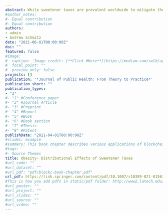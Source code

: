 ```yaml
---
abstract: While sweetener taxes are prevalent worldwide to mitigate the excess consumption of sweeteners that are believed to contribute to obesity, in the United States, a sweetener tax is less effective if applied to aggregate sweetener consumption rather than only to consumption by obese consumers. The demand for sweeteners is not equal across all consumers; some consumers under-consume sweeteners, while others over-consume. We evaluate the distributional effect of an 11 cents/kg tax on both sugar and high fructose corn syrup (HFCS) for consumers as a whole compared to only those consumers who are obese. We use a demand model that is based on classical welfare economics to estimate the distributional effects of a sweetener tax in the United States on both over-consumers and under-consumers of sweeteners. We also estimate the impact of a selective sweetener tax only on over-consumers. An 11 cents/kg tax on consumers will reduce sugar and HFCS consumption for both groups of consumers and cost US consumers of sweeteners a total of US$989 million/year based on the AHA-standard (sugar over-consumers US$619, under-consumers US$14; HFCS over-consumers US$349, under-consumers US$7). US consumers will lose US$976 million/year based on the FDA-standard (sugar over-consumers US$568, under-consumers US$58; HFCS over-consumers US$322, under-consumers US$28). For a selective tax only on over-consumers (inelastic [−0.35] demand), the tax will range between US$1.08 and US$1.26 per kilogram of sugar and between US$1.26 and US$1.43 per kilogram of HFCS. Aggregate sweetener taxes cause a welfare loss to both under-consumers and over-consumers of sweeteners. However, if a selective sweetener tax is imposed only on over-consumers of sweeteners (obese adults), a much higher tax would be necessary, depending on the percentage of population of under-consumers. A selective tax would also be excessively regressive on lower-income people who often over-consume sweeteners.
#author_notes:
#- Equal contribution
#- Equal contribution
authors:
- admin
- Andrew Schmitz
date: "2021-06-01T00:00:00Z"
doi: ""
featured: false
#image:
#  caption: 'Image credit: [**Click #Here**](https://medium.com/swlh/agriculture-increasingly-using-bl#ockchains-to-drive-greater-efficiencies-b90e07b5a425)'
#  focal_point: ""
#  preview_only: false
projects: []
publication: '*Journal of Public Health: From Theory to Practice*'
publication_short: ""
publication_types:
- "2"
#- "1" #Conference paper
#- "2" #Journal Article
#- "3" #Preprint
#- "4" #Report
#- "5" #Book
#- "6" #Book section
#- "7" #Thesis
#- "8" #Patent
publishDate: "2021-04-01T00:00:00Z"
#slides: example
#summary: This book chapter describes various applications of blockchain technology in agriculture and its limitations.
#tags:
#- Source Themes
title: Obesity- Distributional Effects of Sweetener Taxes
#url_code: ""
#url_dataset: ""
#url_pdf: "pdf/blockc-book-chapter.pdf"
url_pdf: https://link.springer.com/content/pdf/10.1007/s10389-021-01563-5.pdf
#This is how you add pdfs in static/pdf folder: http://www2.latech.edu/~rakithab/post/managing-content/
#url_poster: ""
#url_project: ""
#url_slides: ""
#url_source: ""
#url_video: ""
---
```


